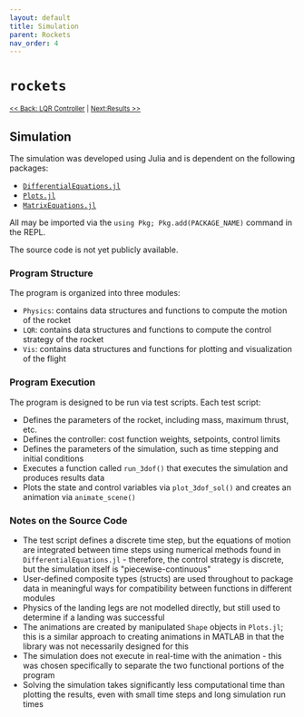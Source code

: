 ```yaml
---
layout: default
title: Simulation
parent: Rockets
nav_order: 4
---
```


# `rockets`

<small>[<< Back: LQR Controller](lqr-controller) | [Next:Results >>](results) </small>

## Simulation 

The simulation was developed using Julia and is dependent on the following packages:
* [`DifferentialEquations.jl`](https://github.com/SciML/DifferentialEquations.jl)
* [`Plots.jl`](https://github.com/JuliaPlots/Plots.jl)
* [`MatrixEquations.jl`](https://github.com/andreasvarga/MatrixEquations.jl)

All may be imported via the `using Pkg; Pkg.add(PACKAGE_NAME)` command in the REPL.  

The source code is not yet publicly available. 

### Program Structure

The program is organized into three modules:
* `Physics`: contains data structures and functions to compute the motion of the rocket 
* `LQR`: contains data structures and functions to compute the control strategy of the rocket 
* `Vis`: contains data structures and functions for plotting and visualization of the flight

### Program Execution 

The program is designed to be run via test scripts.  Each test script:
* Defines the parameters of the rocket, including mass, maximum thrust, etc.
* Defines the controller: cost function weights, setpoints, control limits
* Defines the parameters of the simulation, such as time stepping and initial conditions
* Executes a function called `run_3dof()` that executes the simulation and produces results data
* Plots the state and control variables via `plot_3dof_sol()` and creates an animation via `animate_scene()`

### Notes on the Source Code
* The test script defines a discrete time step, but the equations of motion are integrated between time steps using numerical methods found in `DifferentialEquations.jl` - therefore, the control strategy is discrete, but the simulation itself is "piecewise-continuous"
* User-defined composite types (structs) are used throughout to package data in meaningful ways for compatibility between functions in different modules
* Physics of the landing legs are not modelled directly, but still used to determine if a landing was successful
* The animations are created by manipulated `Shape` objects in `Plots.jl`; this is a similar approach to creating animations in MATLAB in that the library was not necessarily designed for this
* The simulation does not execute in real-time with the animation - this was chosen specifically to separate the two functional portions of the program 
* Solving the simulation takes significantly less computational time than plotting the results, even with small time steps and long simulation run times
